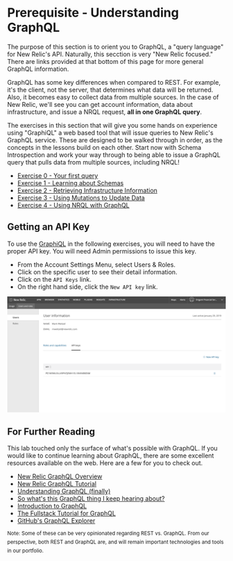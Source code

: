 # Prerequisite - Understanding GraphQL
The purpose of this section is to orient you to GraphQL, a "query language" for New Relic's API. Naturally, this secction is very "New Relic focused." There are links provided at that bottom of this page for more general GraphQL information.

GraphQL has some key differences when compared to REST. For example, it's the client, not the server, that determines what data will be returned. Also, it becomes easy to collect data from multiple sources. In the case of New Relic, we'll see you can get account information, data about infrastructure, and issue a NRQL request, **all in one GraphQL query**.

The exercises in this section that will give you some hands on experience using "GraphiQL" a web based tool that will issue queries to New Relic's GraphQL service. These are designed to be walked through in order, as the concepts in the lessons build on each other. Start now with Schema Introspection and work your way through to being able to issue a GraphQL query that pulls data from multiple sources, including NRQL!
* [Exercise 0 - Your first query](0-BasicQuery.md) 
* [Exercise 1 - Learning about Schemas](1-SchemaIntrospection.md)
* [Exercise 2 - Retrieving Infrastructure Information](2-InfrastructureServices.md)
* [Exercise 3 - Using Mutations to Update Data](3-Mutation-InfrastructureServices.md)
* [Exercise 4 - Using NRQL with GraphQL](4-QueryWithNRQL.md)

## Getting an API Key
To use the [GraphiQL](https://api.newrelic.com/graphiql) in the following exercises, you will need to have the proper API key. You will need Admin permissions to issue this key.
* From the Account Settings Menu, select Users & Roles.
* Click on the specific user to see their detail information.
* Click on the `API Keys` link.
* On the right hand side, click the `New API key` link.

![Generating a GraphQL API Key](../screenshots/graphql-inst-screen01.png)



## For Further Reading
This lab touched only the surface of what's possible with GraphQL. If you would like to continue learning about GraphQL, there are some excellent resources available on the web. Here are a few for you to check out.
* [New Relic GraphQL Overview](https://developer.newrelic.com/technology/graphql)
* [New Relic GraphQL Tutorial](https://docs.newrelic.com/docs/apis/graphql-api/tutorials/query-nrql-through-new-relic-graphql-api)
* [Understanding GraphQL (finally)](https://medium.com/@erinfoox/understanding-graphql-finally-a75986d8df0a)
* [So what's this GraphQL thing I keep hearing about?](https://medium.freecodecamp.org/so-whats-this-graphql-thing-i-keep-hearing-about-baf4d36c20cf)
* [Introduction to GraphQL](https://graphql.org/learn/)
* [The Fullstack Tutorial for GraphQL](https://www.howtographql.com/)
* [GitHub's GraphQL Explorer](https://developer.github.com/v4/explorer/)

<sup>Note: Some of these can be very opinionated regarding REST vs. GraphQL. From our perspective, both REST and GraphQL are, and will remain important technologies and tools in our portfolio. </sup>
